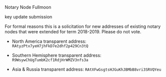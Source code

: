 Notary Node Fullmoon

key update submission

For formal reasons this is a solicitation for new addresses of existing notary nodes that were extended for term 2018-2019. Please do not vote.

* North America transparent address: `RAtyzPtx7yeH7jhFkD7e2dhf2p429Cn3tQ`

* Southern Hemisphere transparent address: `R9WsywChUgTumbK2cf1RdjHrWMZV3nfs3a`

* Asia & Russia transparent address: `RAtXFwGsgtsHJGuKhJBMbB8vri3SRVQYeu`
